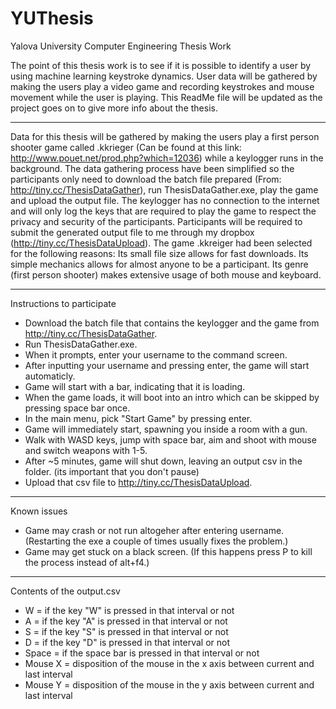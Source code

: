# YUThesis
Yalova University Computer Engineering Thesis Work

The point of this thesis work is to see if it is possible to identify a user by using machine learning keystroke dynamics. User data will be gathered by making the users play a video game and recording keystrokes and mouse movement while the user is playing. This ReadMe file will be updated as the project goes on to give more info about the thesis.

___________

Data for this thesis will be gathered by making the users play a first person shooter game called .kkrieger (Can be found at this link: http://www.pouet.net/prod.php?which=12036) while a keylogger runs in the background. The data gathering process have been simplified so the participants only need to download the batch file prepared (From: http://tiny.cc/ThesisDataGather), run ThesisDataGather.exe, play the game and upload the output file. The keylogger has no connection to the internet and will only log the keys that are required to play the game to respect the privacy and security of the participants. Participants will be required to submit the generated output file to me through my dropbox (http://tiny.cc/ThesisDataUpload). The game .kkreiger had been selected for the following reasons: Its small file size allows for fast downloads. Its simple mechanics allows for almost anyone to be a participant. Its genre (first person shooter) makes extensive usage of both mouse and keyboard.

___________

Instructions to participate

- Download the batch file that contains the keylogger and the game from http://tiny.cc/ThesisDataGather.
- Run ThesisDataGather.exe.
- When it prompts, enter your username to the command screen.
- After inputting your username and pressing enter, the game will start automaticly.
- Game will start with a bar, indicating that it is loading.
- When the game loads, it will boot into an intro which can be skipped by pressing space bar once.
- In the main menu, pick "Start Game" by pressing enter.
- Game will immediately start, spawning you inside a room with a gun.
- Walk with WASD keys, jump with space bar, aim and shoot with mouse and switch weapons with 1-5.
- After ~5 minutes, game will shut down, leaving an output csv in the folder. (its important that you don't pause)
- Upload that csv file to http://tiny.cc/ThesisDataUpload.

___________

Known issues

- Game may crash or not run altogeher after entering username. (Restarting the exe a couple of times usually fixes the problem.)
- Game may get stuck on a black screen. (If this happens press P to kill the process instead of alt+f4.)

___________

Contents of the output.csv

- W = if the key "W" is pressed in that interval or not
- A = if the key "A" is pressed in that interval or not
- S = if the key "S" is pressed in that interval or not
- D = if the key "D" is pressed in that interval or not
- Space = if the space bar is pressed in that interval or not
- Mouse X = disposition of the mouse in the x axis between current and last interval
- Mouse Y = disposition of the mouse in the y axis between current and last interval